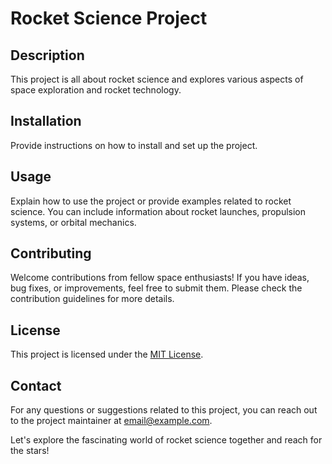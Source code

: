 # Rocket Science Project

## Description

This project is all about rocket science and explores various aspects of space exploration and rocket technology.

## Installation

Provide instructions on how to install and set up the project.

## Usage

Explain how to use the project or provide examples related to rocket science. You can include information about rocket launches, propulsion systems, or orbital mechanics.

## Contributing

Welcome contributions from fellow space enthusiasts! If you have ideas, bug fixes, or improvements, feel free to submit them. Please check the contribution guidelines for more details.

## License

This project is licensed under the [MIT License](https://opensource.org/licenses/MIT).

## Contact

For any questions or suggestions related to this project, you can reach out to the project maintainer at [email@example.com](mailto:email@example.com).

Let's explore the fascinating world of rocket science together and reach for the stars!
